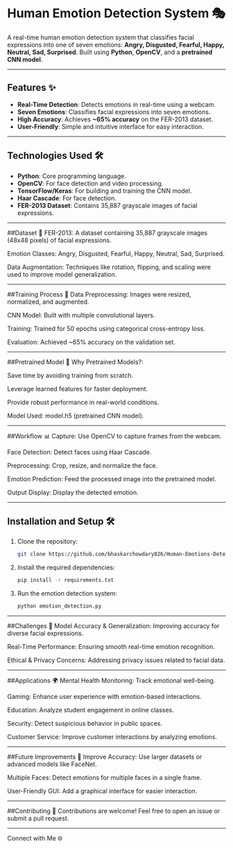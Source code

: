 # Human Emotion Detection System 🎭

A real-time human emotion detection system that classifies facial expressions into one of seven emotions: **Angry, Disgusted, Fearful, Happy, Neutral, Sad, Surprised**. Built using **Python**, **OpenCV**, and a **pretrained CNN model**.

---

## Features ✨
- **Real-Time Detection**: Detects emotions in real-time using a webcam.
- **Seven Emotions**: Classifies facial expressions into seven emotions.
- **High Accuracy**: Achieves **~65% accuracy** on the FER-2013 dataset.
- **User-Friendly**: Simple and intuitive interface for easy interaction.

---

## Technologies Used 🛠️
- **Python**: Core programming language.
- **OpenCV**: For face detection and video processing.
- **TensorFlow/Keras**: For building and training the CNN model.
- **Haar Cascade**: For face detection.
- **FER-2013 Dataset**: Contains 35,887 grayscale images of facial expressions.


---
##Dataset 📂
FER-2013: A dataset containing 35,887 grayscale images (48x48 pixels) of facial expressions.

Emotion Classes: Angry, Disgusted, Fearful, Happy, Neutral, Sad, Surprised.

Data Augmentation: Techniques like rotation, flipping, and scaling were used to improve model generalization.

---

##Training Process 🧠
Data Preprocessing: Images were resized, normalized, and augmented.

CNN Model: Built with multiple convolutional layers.

Training: Trained for 50 epochs using categorical cross-entropy loss.

Evaluation: Achieved ~65% accuracy on the validation set.


---

##Pretrained Model 🤖
Why Pretrained Models?:

Save time by avoiding training from scratch.

Leverage learned features for faster deployment.

Provide robust performance in real-world conditions.

Model Used: model.h5 (pretrained CNN model).


---


##Workflow 📊
Capture: Use OpenCV to capture frames from the webcam.

Face Detection: Detect faces using Haar Cascade.

Preprocessing: Crop, resize, and normalize the face.

Emotion Prediction: Feed the processed image into the pretrained model.

Output Display: Display the detected emotion.

---

## Installation and Setup 🛠️
1. Clone the repository:
   ```bash
   git clone https://github.com/bhaskarchowdary826/Human-Emotions-Detector_AI.git

2. Install the required dependencies:
   ```bash
   pip install -r requirements.txt

3. Run the emotion detection system:
   ```bash
   python emotion_detection.py


---

##Challenges 🚧
Model Accuracy & Generalization: Improving accuracy for diverse facial expressions.

Real-Time Performance: Ensuring smooth real-time emotion recognition.

Ethical & Privacy Concerns: Addressing privacy issues related to facial data.

---

##Applications 🌍
Mental Health Monitoring: Track emotional well-being.

Gaming: Enhance user experience with emotion-based interactions.

Education: Analyze student engagement in online classes.

Security: Detect suspicious behavior in public spaces.

Customer Service: Improve customer interactions by analyzing emotions.


---

##Future Improvements 🔮
Improve Accuracy: Use larger datasets or advanced models like FaceNet.

Multiple Faces: Detect emotions for multiple faces in a single frame.

User-Friendly GUI: Add a graphical interface for easier interaction.

---

##Contributing 🤝
Contributions are welcome! Feel free to open an issue or submit a pull request.

---

Connect with Me 🌐


